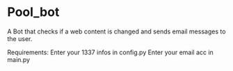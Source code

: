 # Pool_bot
A Bot that checks if a web content is changed and sends email messages to the user.

Requirements:
  Enter your 1337 infos in config.py
  Enter your email acc in main.py
  
